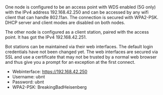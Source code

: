 One node is configured to be an access point with WDS enabled (5G only) with the IPv4 address 192.168.42.250 and can be accessed by any wifi client that can handle 802.11an. The connection is secured with WPA2-PSK. DHCP server and client modes are disabled on both nodes.

The other node is configured as a client station, paired with the access point. It has got the IPv4 192.168.42.251.

Bot stations can be maintained via their web interfaces. The default login credentials have not been changed yet. The web interfaces are secured via SSL and use a certificate that may not be trusted by a normal web browser and thus give you a prompt for an exception at the first connect.

 - Webinterface:	https://192.168.42.250
 - Username: 	  ubnt
 - Password: 	  ubnt
 - WPA2-PSK:     BreakingBadHeisenberg

